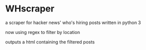 # WHscraper

a scraper for hacker news' who's hiring posts written in python 3

now using regex to filter by location

outputs a html containing the filtered posts
